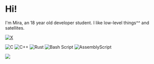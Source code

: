# Hi!
I'm Mira, an 18 year old developer student. I like low-level things^^ and satellites.


[![X](https://img.shields.io/badge/X-black.svg?logo=X&logoColor=white)](https://x.com/@mirzaml) 

![C](https://img.shields.io/badge/c-%2300599C.svg?style=for-the-badge&logo=c&logoColor=white) ![C++](https://img.shields.io/badge/c++-%2300599C.svg?style=for-the-badge&logo=c%2B%2B&logoColor=white) ![Rust](https://img.shields.io/badge/rust-%23000000.svg?style=for-the-badge&logo=rust&logoColor=white) ![Bash Script](https://img.shields.io/badge/bash_script-%23121011.svg?style=for-the-badge&logo=gnu-bash&logoColor=white) ![AssemblyScript](https://img.shields.io/badge/assembly%20script-%23000000.svg?style=for-the-badge&logo=assemblyscript&logoColor=white)

![](https://github-readme-stats.vercel.app/api/top-langs/?username=Mirzam1n5&theme=blue_navy&hide_border=false&include_all_commits=true&count_private=true&layout=compact)

